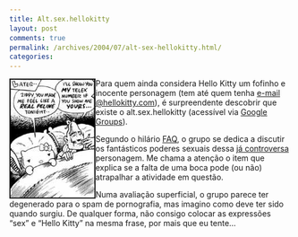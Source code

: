 ```yaml
---
title: Alt.sex.hellokitty
layout: post
comments: true
permalink: /archives/2004/07/alt-sex-hellokitty.html/
categories:
---
```

<img src="/img/blig/altsexhellokitty.jpg" border=2 alt="Gatinho, gatinho, gatinho..." align="left">Para quem ainda considera Hello Kitty um fofinho e inocente personagem (tem até quem tenha <a href="http://www.sanriotown.com/login/index.php" >e-mail @hellokitty.com</a>), é surpreendente descobrir que existe o alt.sex.hellokitty (acessível via <a href="http://groups.google.com/groups?hl=en&#038;lr=&#038;ie=UTF-8&#038;group=alt.sex.hello-kitty" >Google Groups</a>).

Segundo o hilário <a href="http://www.angelfire.com/la/carlosmay/AshkFaq3.html" >FAQ</a>, o grupo se dedica a discutir os fantásticos poderes sexuais dessa <a href="/200309.html#post_20030915">já controversa</a> personagem. Me chama a atenção o item que explica se a falta de uma boca pode (ou não) atrapalhar a atividade em questão.

Numa avaliação superficial, o grupo parece ter degenerado para o spam de pornografia, mas imagino como deve ter sido quando surgiu. De qualquer forma, não consigo colocar as expressões &#8220;sex&#8221; e &#8220;Hello Kitty&#8221; na mesma frase, por mais que eu tente&#8230;
